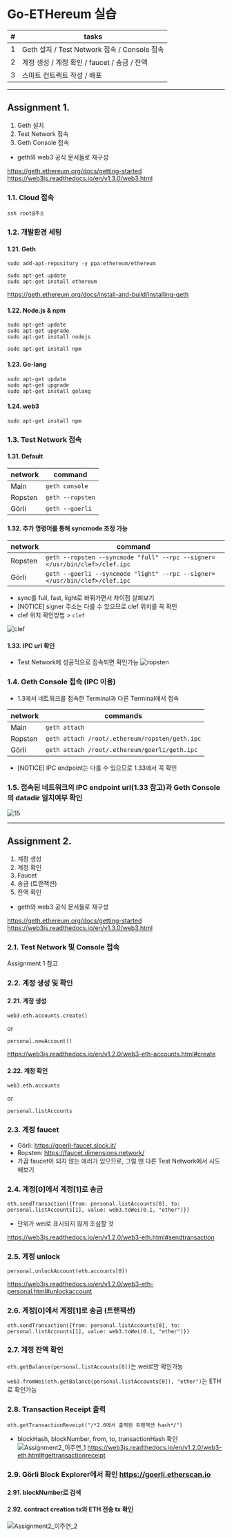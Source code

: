 # Go-ETHereum 실습


#| tasks
----|-----------
1| Geth 설치 / Test Network 접속 / Console 접속
2| 계정 생성 / 계정 확인 / faucet / 송금 / 잔액 
3| 스마트 컨트랙트 작성 / 배포 

***

## Assignment 1.
1. Geth 설치
2. Test Network 접속
3. Geth Console 접속

- geth와 web3 공식 문서들로 재구성

<https://geth.ethereum.org/docs/getting-started>
<https://web3js.readthedocs.io/en/v1.3.0/web3.html>

### 1.1. Cloud 접속
```
ssh root@주소
```



### 1.2. 개발환경 세팅
#### 1.21. Geth
```
sudo add-apt-repository -y ppa:ethereum/ethereum
```
```
sudo apt-get update
sudo apt-get install ethereum
```
<https://geth.ethereum.org/docs/install-and-build/installing-geth>
#### 1.22. Node.js & npm
```
sudo apt-get update 
sudo apt-get upgrade
sudo apt-get install nodejs
```
```
sudo apt-get install npm
```

#### 1.23. Go-lang
```
sudo apt-get update
sudo apt-get upgrade
sudo apt-get install golang
```

#### 1.24. web3
```
sudo apt-get install npm
```


### 1.3. Test Network 접속
#### 1.31. Default

network| command
----|-----------
Main| ```geth console```
Ropsten| ```geth --ropsten```
Görli| ```geth --goerli```


#### 1.32. 추가 명령어를 통해 syncmode 조정 가능

network| command
----|-----------
Ropsten| ```geth --ropsten --syncmode "full" --rpc --signer=</usr/bin/clef>/clef.ipc```
Görli| ```geth --goerli --syncmode "light" --rpc --signer=</usr/bin/clef>/clef.ipc```

* sync를 full, fast, light로 바꿔가면서 차이점 살펴보기
* [NOTICE] signer 주소는 다를 수 있으므로 clef 위치를 꼭 확인
* clef 위치 확인방법 > ```clef```

![clef](https://user-images.githubusercontent.com/70181621/107146305-94ee9880-698a-11eb-835e-f16f08679afd.png)


#### 1.33. IPC url 확인 
- Test Network에 성공적으로 접속되면 확인가능
![ropsten](https://user-images.githubusercontent.com/70181621/107146184-d599e200-6989-11eb-80a9-ee84a53c4e6d.png)

### 1.4. Geth Console 접속 (IPC 이용)
- 1.3에서 네트워크를 접속한 Terminal과 다른 Terminal에서 접속

network| commands
----|-----------
Main| ```geth attach```
Ropsten| ```geth attach /root/.ethereum/ropsten/geth.ipc```
Görli| ```geth attach /root/.ethereum/goerli/geth.ipc```

* [NOTICE] IPC endpoint는 다를 수 있으므로 1.33에서 꼭 확인

### 1.5. 접속된 네트워크의 IPC endpoint url(1.33 참고)과 Geth Console의 datadir 일치여부 확인
![15](https://user-images.githubusercontent.com/70181621/107147360-f3b71080-6990-11eb-81c5-748b51d5ec38.png)


***
## Assignment 2.
1. 계정 생성
2. 계정 확인
3. Faucet
4. 송금 (트랜잭션)
5. 잔액 확인

- geth와 web3 공식 문서들로 재구성

<https://geth.ethereum.org/docs/getting-started>
<https://web3js.readthedocs.io/en/v1.3.0/web3.html>

### 2.1. Test Network 및 Console 접속
Assignment 1 참고

### 2.2. 계정 생성 및 확인
#### 2.21. 계정 생성
```
web3.eth.accounts.create()
``` 
or
```
personal.newAccount()
```

<https://web3js.readthedocs.io/en/v1.2.0/web3-eth-accounts.html#create>

#### 2.22. 계정 확인
```
web3.eth.accounts
``` 
or 
```
personal.listAccounts
```

### 2.3. 계정 faucet
- Görli: <https://goerli-faucet.slock.it/>
- Ropsten: <https://faucet.dimensions.network/> 
- 가끔 faucet이 되지 않는 에러가 있으므로, 그럴 땐 다른 Test Network에서 시도해보기

### 2.4. 계정[0]에서 계정[1]로 송금
```
eth.sendTransaction({from: personal.listAccounts[0], to: personal.listAccounts[1], value: web3.toWei(0.1, "ether")})
```

- 단위가 wei로 표시되지 않게 조심할 것

<https://web3js.readthedocs.io/en/v1.2.0/web3-eth.html#sendtransaction>


### 2.5. 계정 unlock
```personal.unlockAccount(eth.accounts[0])```

<https://web3js.readthedocs.io/en/v1.2.0/web3-eth-personal.html#unlockaccount>
     
### 2.6. 계정[0]에서 계정[1]로 송금 (트랜잭션)
```
eth.sendTransaction({from: personal.listAccounts[0], to: personal.listAccounts[1], value: web3.toWei(0.1, "ether")})
```

### 2.7. 계정 잔액 확인
```eth.getBalance(personal.listAccounts[0])```는 wei로만 확인가능

```web3.fromWei(eth.getBalance(personal.listAccounts[0]), "ether")```는 ETH로 확인가능
        
### 2.8. Transaction Receipt 출력
```eth.getTransactionReveipt("/*2.6에서 출력된 트랜잭션 hash*/")```

- blockHash, blockNumber, from, to, transactionHash 확인
![Assignment2_이주연_1](https://user-images.githubusercontent.com/70181621/107146953-af2a7580-698e-11eb-82e9-b6fb4c8f49aa.png)
https://web3js.readthedocs.io/en/v1.2.0/web3-eth.html#gettransactionreceipt

### 2.9. Görli Block Explorer에서 확인 <https://goerli.etherscan.io>
#### 2.91. blockNumber로 검색
#### 2.92. contract creation tx와 ETH 전송 tx 확인
![Assignment2_이주연_2](https://user-images.githubusercontent.com/70181621/107146971-c1a4af00-698e-11eb-9c86-72e1ff349a43.png)

        
